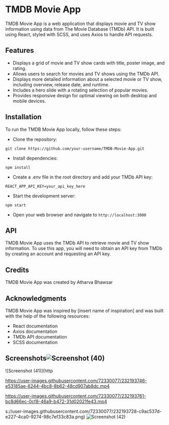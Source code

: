 # TMDB Movie App
TMDB Movie App is a web application that displays movie and TV show information using data from The Movie Database (TMDb) API. It is built using React, styled with SCSS, and uses Axios to handle API requests.

## Features
- Displays a grid of movie and TV show cards with title, poster image, and rating.
- Allows users to search for movies and TV shows using the TMDb API.
- Displays more detailed information about a selected movie or TV show, including overview, release date, and runtime.
- Includes a hero slide with a rotating selection of popular movies.
- Provides responsive design for optimal viewing on both desktop and mobile devices.

## Installation
To run the TMDB Movie App locally, follow these steps:

- Clone the repository:

`git clone https://github.com/your-username/TMDB-Movie-App.git`
- Install dependencies:


`npm install`
- Create a .env file in the root directory and add your TMDb API key:

`REACT_APP_API_KEY=your_api_key_here`
- Start the development server:

`npm start`
- Open your web browser and navigate to `http://localhost:3000`

## API
TMDB Movie App uses the TMDb API to retrieve movie and TV show information. To use this app, you will need to obtain an API key from TMDb by creating an account and requesting an API key.

## Credits
TMDB Movie App was created by Atharva Bhawsar

## Acknowledgments
TMDB Movie App was inspired by [insert name of inspiration] and was built with the help of the following resources:

- React documentation
- Axios documentation
- TMDb API documentation
- SCSS documentation

## Screenshots![Screenshot (40)](https://user-images.githubusercontent.com/72330077/232193722-194fc7df-d50f-4121-acab-7a8e64ee58b6.png)
![Screenshot (41)](http

https://user-images.githubusercontent.com/72330077/232193746-e53185ae-6244-4bc8-8b62-48cd907ab8dc.mp4


https://user-images.githubusercontent.com/72330077/232193761-bc8d66ec-0cf8-46a9-b472-31d02021fe43.mp4


s://user-images.githubusercontent.com/72330077/232193728-c9ac537d-e227-4ca0-9274-98c7ef33c83a.png)
![Screenshot (42)](https://user-images.githubusercontent.com/72330077/232193738-27ce55fc-72ff-43d5-8aa7-59f71b66c34c.png)

